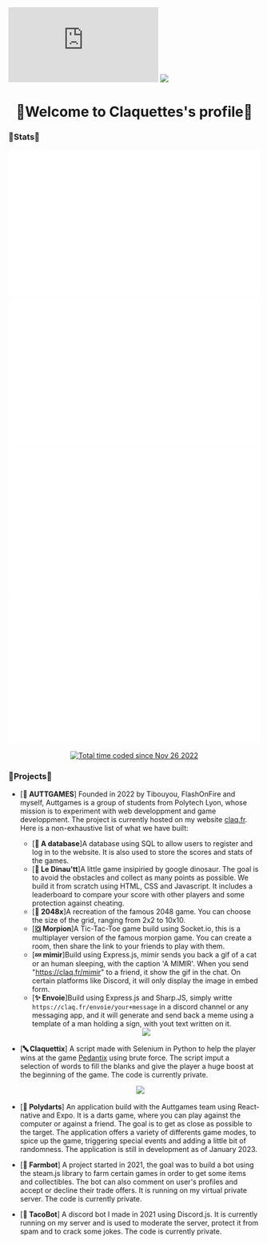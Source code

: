 ![French Version](https://github.com/Claquettes/Claquettes/blob/main/README-fr.md)
![](https://user-images.githubusercontent.com/114826837/204274294-4347eb2f-cb25-429c-9e90-8289991cc5bf.png)
<h1 align="center">🌸Welcome to Claquettes's profile🌸</h1>

### 🌺Stats🌺
<div align="center">

<a href="https://github.com/Claquettes/Stats#gh-dark-mode-only">
<img src="https://github.com/Claquettes/Stats/blob/master/generated/overview.svg#gh-dark-mode-only" />
<img src="https://github.com/Claquettes/Stats/blob/master/generated/languages.svg#gh-dark-mode-only" />
</a>
<a href="https://github.com/Claquettes/Stats#gh-light-mode-only">
<img src="https://github.com/Claquettes/Stats/blob/master/generated/overview.svg#gh-dark-mode-only#gh-light-mode-only" />
<img src="https://github.com/Claquettes/Stats/blob/master/generated/languages.svg#gh-dark-mode-only#gh-light-mode-only" />
</a>

</div>
<p align="center">
    <a href="https://wakatime.com/@85363e99-4bd6-4f5d-928a-967ecbb24610"><img src="https://wakatime.com/badge/user/85363e99-4bd6-4f5d-928a-967ecbb24610.svg" alt="Total time coded since Nov 26 2022" /></a>
</p>

### 🌺Projects🌺
- [**🌮 AUTTGAMES**] Founded in 2022 by Tibouyou, FlashOnFire and myself, Auttgames is a group of students from Polytech Lyon, whose mission is to experiment with web developpment and game developpment. The project is currently hosted on my website [claq.fr](https://claq.fr). Here is a non-exhaustive list of what we have built: 
  - [**💽 A database**]A database using SQL to allow users to register and log in to the website. It is also used to store the scores and stats of the games.
  - [**🦖 Le Dinau'tt**]A little game insipiried by google dinosaur. The goal is to avoid the obstacles and collect as many points as possible. We build it from scratch using HTML, CSS and Javascript. It includes a leaderboard to compare your score with other players and some protection against cheating.
  - [**🧮 2048x**]A recreation of the famous 2048 game. You can choose the size of the grid, ranging from 2x2 to 10x10.
  - [**🇴 Morpion**]A Tic-Tac-Toe game build using Socket.io, this is a multiplayer version of the famous morpion game. You can create a room, then share the link to your friends to play with them.
  - [**💤 mimir**]Build using Express.js, mimir sends you back a gif of a cat or an human sleeping, with the caption 'A MIMIR'. When you send "https://claq.fr/mimir" to a friend, it show the gif in the chat. On certain platforms like Discord, it will only display the image in embed form.
  - [**✨ Envoie**]Build using Express.js and Sharp.JS, simply writte `https://claq.fr/envoie/your+message` in a discord channel or any messaging app, and it will generate and send back a meme using a template of a man holding a sign, with yout text written on it.  <div align="center"> ![](https://media.giphy.com/media/tEN32Ko5PGfdkYhtif/giphy.gif)</div>

- [**🔤 Claquettix**] A script made with Selenium in Python to help the player wins at the game [Pedantix](https://cemantix.certitudes.org/pedantix) using brute force. The script imput a selection of words to fill the blanks and give the player a huge boost at the beginning of the game. The code is currently private.    <div align="center"> ![](https://media.giphy.com/media/8mjdhnujKhJRdK5BwM/giphy.gif)</div>

- [**🎯 Polydarts**] An application build with the Auttgames team using React-native and Expo. It is a darts game, where you can play against the computer or against a friend. The goal is to get as close as possible to the target. The application offers a variety of differents game modes, to spice up the game, triggering special events and adding a little bit of randomness. The application is still in development as of January 2023. 

- [**🤖 Farmbot**] A project started in 2021, the goal was to build a bot using the steam.js library to farm certain games in order to get some items and collectibles. The bot can also comment on user's profiles and accept or decline their trade offers. It is running on my virtual private server. The code is currently private.

- [**💬 TacoBot**] A discord bot I made in 2021 using Discord.js. It is currently running on my server and is used to moderate the server, protect it from spam and to crack some jokes. The code is currently private.


